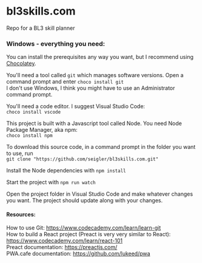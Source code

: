 # bl3skills.com
Repo for a BL3 skill planner

### Windows - everything you need:

You can install the prerequisites any way you want, but I recommend using [Chocolatey](https://chocolatey.org/).

You'll need a tool called `git` which manages software versions.
Open a command prompt and enter `choco install git`  
I don't use Windows, I think you might have to use an Administrator command prompt.

You'll need a code editor. I suggest Visual Studio Code:  
`choco install vscode`

This project is built with a Javascript tool called Node. You need Node Package Manager, aka npm:  
`choco install npm`

To download this source code, in a command prompt in the folder you want to use, run  
`git clone "https://github.com/seigler/bl3skills.com.git"`

Install the Node dependencies with `npm install`  

Start the project with `npm run watch`

Open the project folder in Visual Studio Code and make whatever changes you want. The project should update along with your changes.

#### Resources:

How to use Git: https://www.codecademy.com/learn/learn-git  
How to build a React project (Preact is very very similar to React): https://www.codecademy.com/learn/react-101  
Preact documentation: https://preactjs.com/  
PWA.cafe documentation: https://github.com/lukeed/pwa  
